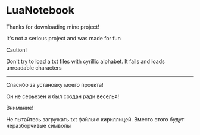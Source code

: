 # LuaNotebook

Thanks for downloading mine project!

It's not a serious project and was made for fun

Caution!

Don't try to load a txt files with cyrillic alphabet. It fails and loads unreadable
characters

---

Спасибо за установку моего проекта!

Он не серьезен и был создан ради веселья!

Внимание!

Не пытайтесь загружать txt файлы с кириллицей. Вместо этого будут неразборчивые
символы
